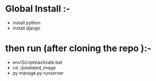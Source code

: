 # Global Install :- 
- install python
- install django

# then run (after cloning the repo ):-
- env\Scripts\activate.bat
- cd ./pixelated_image
- py manage.py runserver
